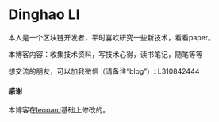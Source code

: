 # Dinghao LI

本人是一个区块链开发者，平时喜欢研究一些新技术，看看paper。
<p>
本博客内容：收集技术资料，写技术心得，读书笔记，随笔等等
<p>
想交流的朋友，可以加我微信（请备注“blog”）: L310842444


#### 感谢   

本博客在[leopard](http://baixin.io)基础上修改的。  